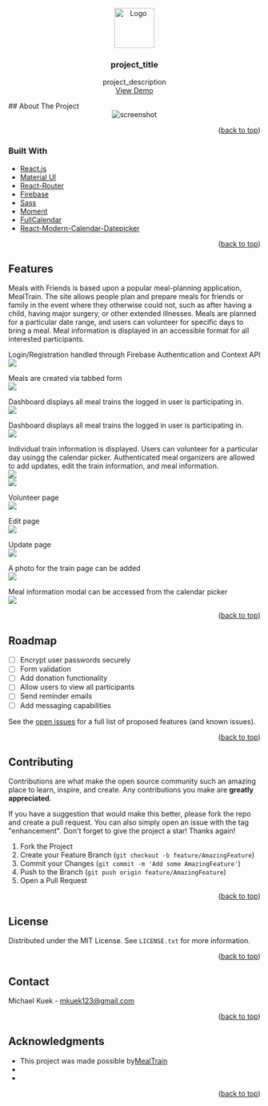<div id="top"></div>
<!--
*** Thanks for checking out the Best-README-Template. If you have a suggestion
*** that would make this better, please fork the repo and create a pull request
*** or simply open an issue with the tag "enhancement".
*** Don't forget to give the project a star!
*** Thanks again! Now go create something AMAZING! :D
-->

<!-- PROJECT LOGO -->
<br />
<div align="center">
  <a href="https://github.com/mkuek/meals-with-friends">
    <img src="https://github.com/othneildrew/Best-README-Template/raw/master/images/logo.png" alt="Logo" width="80" height="80">
  </a>

<h3 align="center">project_title</h3>

  <p align="center">
    project_description
    <br />
    <a href="https://meals-with-friends.netlify.app/">View Demo</a>
  </p>
</div>
<!-- ABOUT THE PROJECT -->
## About The Project

<div align="center"> 
  <img src="./readMeImages/overview.png" alt="screenshot" />
</div>

<p align="right">(<a href="#top">back to top</a>)</p>

### Built With

- [React.js](https://reactjs.org/)
- [Material UI](https://mui.com)
- [React-Router](https://reactrouter.com)
- [Firebase](https://firebase.google.com/)
- [Sass](https://sass-lang.com/)
- [Moment](https://momentjs.com)
- [FullCalendar](https://fullcalendar.io/)
- [React-Modern-Calendar-Datepicker](https://kiarash-z.github.io/react-modern-calendar-datepicker/)

<p align="right">(<a href="#top">back to top</a>)</p>

<!-- USAGE EXAMPLES -->

## Features

Meals with Friends is based upon a popular meal-planning application, MealTrain. The site allows people plan and prepare meals for friends or family in the event where they otherwise could not, such as after having a child, having major surgery, or other extended illnesses. Meals are planned for a particular date range, and users can volunteer for specific days to bring a meal. Meal information is displayed in an accessible format for all interested participants.

Login/Registration handled through Firebase Authentication and Context API
<br/>
<img src="./readMeImages/login.png"/>
<br/>

Meals are created via tabbed form
<br/>
<img src="./readMeImages/create.png"/>
<br/>

Dashboard displays all meal trains the logged in user is participating in.
<br/>
<img src="./readMeImages/dashboard.png"/>
<br/>

Dashboard displays all meal trains the logged in user is participating in.
<br/>
<img src="./readMeImages/dashboard.png"/>
<br/>

Individual train information is displayed. Users can volunteer for a particular day usingg the calendar picker. Authenticated meal organizers are allowed to add updates, edit the train information, and meal information.
<br/>
<img src="./readMeImages/overview.png"/>
<br/>
<img src="./readMeImages/calendar.png"/>
<br/>

Volunteer page
<br/>
<img src="./readMeImages/volunteer.png"/>
<br/>

Edit page
<br/>
<img src="./readMeImages/edit.png"/>
<br/>

Update page
<br/>
<img src="./readMeImages/updates.png"/>
<br/>

A photo for the train page can be added
<br/>
<img src="./readMeImages/addPhotos.png"/>
<br/>

Meal information modal can be accessed from the calendar picker
<br/>
<img src="./readMeImages/viewmeal.png"/>
<br/>

<p align="right">(<a href="#top">back to top</a>)</p>

<!-- ROADMAP -->

## Roadmap

- [ ] Encrypt user passwords securely
- [ ] Form validation
- [ ] Add donation functionality
- [ ] Allow users to view all participants
- [ ] Send reminder emails
- [ ] Add messaging capabilities

See the [open issues](https://github.com/github_username/repo_name/issues) for a full list of proposed features (and known issues).

<p align="right">(<a href="#top">back to top</a>)</p>

<!-- CONTRIBUTING -->

## Contributing

Contributions are what make the open source community such an amazing place to learn, inspire, and create. Any contributions you make are **greatly appreciated**.

If you have a suggestion that would make this better, please fork the repo and create a pull request. You can also simply open an issue with the tag "enhancement".
Don't forget to give the project a star! Thanks again!

1. Fork the Project
2. Create your Feature Branch (`git checkout -b feature/AmazingFeature`)
3. Commit your Changes (`git commit -m 'Add some AmazingFeature'`)
4. Push to the Branch (`git push origin feature/AmazingFeature`)
5. Open a Pull Request

<p align="right">(<a href="#top">back to top</a>)</p>

<!-- LICENSE -->

## License

Distributed under the MIT License. See `LICENSE.txt` for more information.

<p align="right">(<a href="#top">back to top</a>)</p>

<!-- CONTACT -->

## Contact

Michael Kuek - mkuek123@gmail.com

<p align="right">(<a href="#top">back to top</a>)</p>

<!-- ACKNOWLEDGMENTS -->

## Acknowledgments

- This project was made possible by[MealTrain](https://www.mealtrain.com/)
- []()
- []()

<p align="right">(<a href="#top">back to top</a>)</p>
